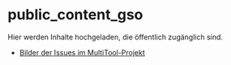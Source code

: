 # public_content_gso
Hier werden Inhalte hochgeladen, die öffentlich zugänglich sind.

- [Bilder der Issues im MultiTool-Projekt](https://github.com/GSO-SW/public_content_gso/tree/main/multitool_issue_images)
